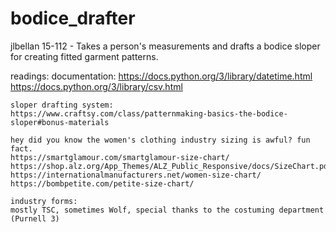 # bodice_drafter
jlbellan 15-112 - Takes a person's measurements and drafts a bodice sloper for creating fitted garment patterns.



readings:
    documentation:
    https://docs.python.org/3/library/datetime.html
    https://docs.python.org/3/library/csv.html

    sloper drafting system:
    https://www.craftsy.com/class/patternmaking-basics-the-bodice-sloper#bonus-materials

    hey did you know the women's clothing industry sizing is awful? fun fact.
    https://smartglamour.com/smartglamour-size-chart/
    https://shop.alz.org/App_Themes/ALZ_Public_Responsive/docs/SizeChart.pdf
    https://internationalmanufacturers.net/women-size-chart/
    https://bombpetite.com/petite-size-chart/

    industry forms:
    mostly TSC, sometimes Wolf, special thanks to the costuming department (Purnell 3)